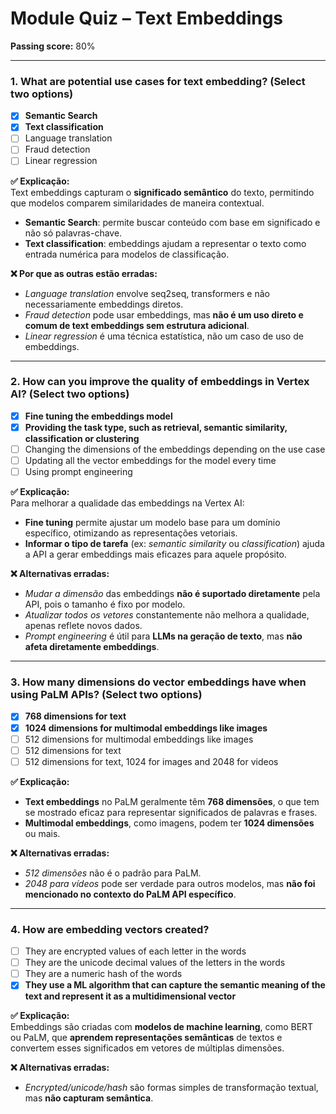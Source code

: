 # Module Quiz – Text Embeddings

**Passing score:** 80%

---

### 1. What are potential use cases for text embedding? (Select two options)

- [x] **Semantic Search**
- [x] **Text classification**
- [ ] Language translation
- [ ] Fraud detection
- [ ] Linear regression

**✅ Explicação:**  
Text embeddings capturam o **significado semântico** do texto, permitindo que modelos comparem similaridades de maneira contextual.

- **Semantic Search**: permite buscar conteúdo com base em significado e não só palavras-chave.
- **Text classification**: embeddings ajudam a representar o texto como entrada numérica para modelos de classificação.

**❌ Por que as outras estão erradas:**  
- *Language translation* envolve seq2seq, transformers e não necessariamente embeddings diretos.
- *Fraud detection* pode usar embeddings, mas **não é um uso direto e comum de text embeddings sem estrutura adicional**.
- *Linear regression* é uma técnica estatística, não um caso de uso de embeddings.

---

### 2. How can you improve the quality of embeddings in Vertex AI? (Select two options)

- [x] **Fine tuning the embeddings model**
- [x] **Providing the task type, such as retrieval, semantic similarity, classification or clustering**
- [ ] Changing the dimensions of the embeddings depending on the use case
- [ ] Updating all the vector embeddings for the model every time
- [ ] Using prompt engineering

**✅ Explicação:**  
Para melhorar a qualidade das embeddings na Vertex AI:

- **Fine tuning** permite ajustar um modelo base para um domínio específico, otimizando as representações vetoriais.
- **Informar o tipo de tarefa** (ex: *semantic similarity* ou *classification*) ajuda a API a gerar embeddings mais eficazes para aquele propósito.

**❌ Alternativas erradas:**
- *Mudar a dimensão* das embeddings **não é suportado diretamente** pela API, pois o tamanho é fixo por modelo.
- *Atualizar todos os vetores* constantemente não melhora a qualidade, apenas reflete novos dados.
- *Prompt engineering* é útil para **LLMs na geração de texto**, mas **não afeta diretamente embeddings**.

---

### 3. How many dimensions do vector embeddings have when using PaLM APIs? (Select two options)

- [x] **768 dimensions for text**
- [x] **1024 dimensions for multimodal embeddings like images**
- [ ] 512 dimensions for multimodal embeddings like images
- [ ] 512 dimensions for text
- [ ] 512 dimensions for text, 1024 for images and 2048 for videos

**✅ Explicação:**  
- **Text embeddings** no PaLM geralmente têm **768 dimensões**, o que tem se mostrado eficaz para representar significados de palavras e frases.  
- **Multimodal embeddings**, como imagens, podem ter **1024 dimensões** ou mais.

**❌ Alternativas erradas:**  
- *512 dimensões* não é o padrão para PaLM.  
- *2048 para vídeos* pode ser verdade para outros modelos, mas **não foi mencionado no contexto do PaLM API específico**.

---

### 4. How are embedding vectors created?

- [ ] They are encrypted values of each letter in the words
- [ ] They are the unicode decimal values of the letters in the words
- [ ] They are a numeric hash of the words
- [x] **They use a ML algorithm that can capture the semantic meaning of the text and represent it as a multidimensional vector**

**✅ Explicação:**  
Embeddings são criadas com **modelos de machine learning**, como BERT ou PaLM, que **aprendem representações semânticas** de textos e convertem esses significados em vetores de múltiplas dimensões.

**❌ Alternativas erradas:**  
- *Encrypted/unicode/hash* são formas simples de transformação textual, mas **não capturam semântica**.
